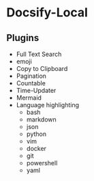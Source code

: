 # Docsify-Local
## Plugins
- Full Text Search
- emoji
- Copy to Clipboard
- Pagination
- Countable
- Time-Updater
- Mermaid
- Language highlighting
	- bash
	- markdown
	- json
	- python
	- vim
	- docker
	- git
	- powershell
	- yaml
